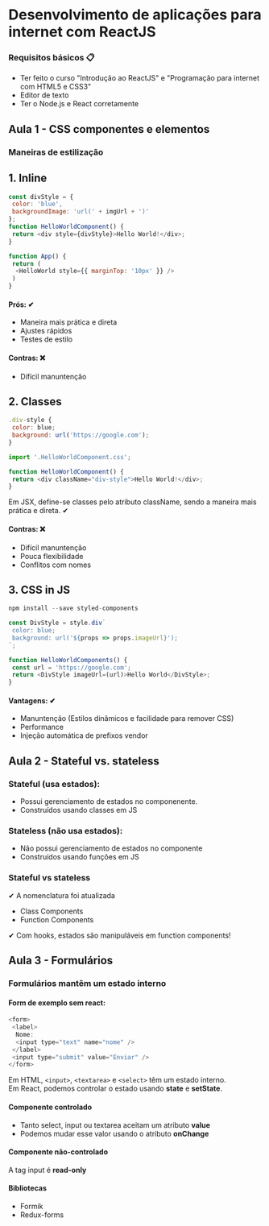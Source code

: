 # Desenvolvimento de aplicações para internet com ReactJS

### Requisitos básicos 📋

- Ter feito o curso "Introdução ao ReactJS" e "Programação para internet com HTML5 e CSS3"
- Editor de texto
- Ter o Node.js e React corretamente

## Aula 1 - CSS componentes e elementos

### Maneiras de estilização

## 1. Inline
```js
const divStyle = {
 color: 'blue',
 backgroundImage: 'url(' + imgUrl + ')'
};
function HelloWorldComponent() {
 return <div style={divStyle}>Hello World!</div>;
}

function App() {
 return (
  <HelloWorld style={{ marginTop: '10px' }} />
 )
}
```

#### Prós: ✔
- Maneira mais prática e direta
- Ajustes rápidos
- Testes de estilo

#### Contras: ❌
- Difícil manuntenção

## 2. Classes
```js
.div-style {
 color: blue;
 background: url('https://google.com');
}

import '.HelloWorldComponent.css';

function HelloWorldComponent() {
 return <div className="div-style">Hello World!</div>;
}
```

Em JSX, define-se classes pelo atributo className, sendo a maneira mais prática e direta. ✔

#### Contras: ❌
- Difícil manuntenção
- Pouca flexibilidade
- Conflitos com nomes

## 3. CSS in JS
```js
npm install --save styled-components
```
```js
const DivStyle = style.div`
 color: blue;
 background: url('${props => props.imageUrl}');
`;

function HelloWorldComponents() {
 const url = 'https://google.com';
 return <DivStyle imageUrl=(url)>Hello World</DivStyle>;
}
```

#### Vantagens: ✔
- Manuntenção (Estilos dinâmicos e facilidade para remover CSS)
- Performance
- Injeção automática de prefixos vendor

## Aula 2 - Stateful vs. stateless

### Stateful (usa estados):

- Possui gerenciamento de estados no componenente.
- Construídos usando classes em JS

### Stateless (não usa estados):

- Não possui gerenciamento de estados no componente
- Construídos usando funções em JS

### Stateful vs stateless

✔ A nomenclatura foi atualizada
 - Class Components
 - Function Components

✔ Com hooks, estados são manipuláveis em function components!

## Aula 3 - Formulários

### Formulários mantêm um estado interno

#### Form de exemplo sem react:
```js
<form>
 <label>
  Nome:
  <input type="text" name="nome" />
 </label>
 <input type="submit" value="Enviar" />
</form>
```

Em HTML, `<input>`, `<textarea>` e `<select>` têm um estado interno. <br>
Em React, podemos controlar o estado usando **state** e **setState**.

#### Componente controlado

- Tanto select, input ou textarea aceitam um atributo **value**
- Podemos mudar esse valor usando o atributo **onChange**

#### Componente não-controlado

A tag input é **read-only**

#### Bibliotecas
- Formik
- Redux-forms
